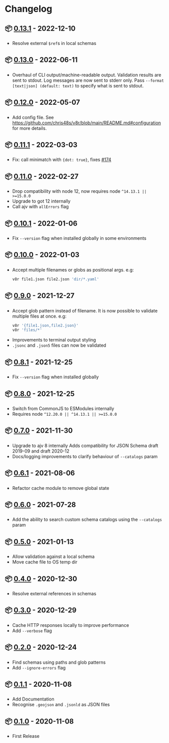 # Changelog

## 📦 [0.13.1](https://www.npmjs.com/package/v8r/v/0.13.1) - 2022-12-10

* Resolve external `$ref`s in local schemas

## 📦 [0.13.0](https://www.npmjs.com/package/v8r/v/0.13.0) - 2022-06-11

* Overhaul of CLI output/machine-readable output. Validation results are sent to stdout. Log messages are now sent to stderr only. Pass `--format [text|json] (default: text)` to specify what is sent to stdout.

## 📦 [0.12.0](https://www.npmjs.com/package/v8r/v/0.12.0) - 2022-05-07

* Add config file. See https://github.com/chris48s/v8r/blob/main/README.md#configuration for more details.

## 📦 [0.11.1](https://www.npmjs.com/package/v8r/v/0.11.1) - 2022-03-03

* Fix: call minimatch with `{dot: true}`, fixes [#174](https://github.com/chris48s/v8r/issues/174)

## 📦 [0.11.0](https://www.npmjs.com/package/v8r/v/0.11.0) - 2022-02-27

* Drop compatibility with node 12, now requires node `^14.13.1 || >=15.0.0`
* Upgrade to got 12 internally
* Call ajv with `allErrors` flag

## 📦 [0.10.1](https://www.npmjs.com/package/v8r/v/0.10.1) - 2022-01-06

* Fix `--version` flag when installed globally in some environments

## 📦 [0.10.0](https://www.npmjs.com/package/v8r/v/0.10.0) - 2022-01-03

* Accept multiple filenames or globs as positional args. e.g:
  ```bash
  v8r file1.json file2.json 'dir/*.yaml'
  ```

## 📦 [0.9.0](https://www.npmjs.com/package/v8r/v/0.9.0) - 2021-12-27

* Accept glob pattern instead of filename. It is now possible to validate multiple files at once. e.g:
  ```bash
  v8r '{file1.json,file2.json}'
  v8r 'files/*'
  ```
* Improvements to terminal output styling
* `.jsonc` and `.json5` files can now be validated

## 📦 [0.8.1](https://www.npmjs.com/package/v8r/v/0.8.1) - 2021-12-25

* Fix `--version` flag when installed globally

## 📦 [0.8.0](https://www.npmjs.com/package/v8r/v/0.8.0) - 2021-12-25

* Switch from CommonJS to ESModules internally
* Requires node `^12.20.0 || ^14.13.1 || >=15.0.0`

## 📦 [0.7.0](https://www.npmjs.com/package/v8r/v/0.7.0) - 2021-11-30

* Upgrade to ajv 8 internally
  Adds compatibility for JSON Schema draft 2019-09 and draft 2020-12
* Docs/logging improvements to clarify behaviour of `--catalogs` param

## 📦 [0.6.1](https://www.npmjs.com/package/v8r/v/0.6.1) - 2021-08-06

* Refactor cache module to remove global state

## 📦 [0.6.0](https://www.npmjs.com/package/v8r/v/0.6.0) - 2021-07-28

* Add the ability to search custom schema catalogs using the `--catalogs` param

## 📦 [0.5.0](https://www.npmjs.com/package/v8r/v/0.5.0) - 2021-01-13

* Allow validation against a local schema
* Move cache file to OS temp dir

## 📦 [0.4.0](https://www.npmjs.com/package/v8r/v/0.4.0) - 2020-12-30

* Resolve external references in schemas

## 📦 [0.3.0](https://www.npmjs.com/package/v8r/v/0.3.0) - 2020-12-29

* Cache HTTP responses locally to improve performance
* Add `--verbose` flag

## 📦 [0.2.0](https://www.npmjs.com/package/v8r/v/0.2.0) - 2020-12-24

* Find schemas using paths and glob patterns
* Add `--ignore-errors` flag

## 📦 [0.1.1](https://www.npmjs.com/package/v8r/v/0.1.1) - 2020-11-08

* Add Documentation
* Recognise `.geojson` and `.jsonld` as JSON files

## 📦 [0.1.0](https://www.npmjs.com/package/v8r/v/0.1.0) - 2020-11-08

* First Release

